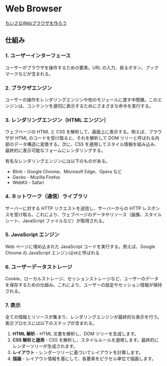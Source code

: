 # Web Browser

[ちいさなWebブラウザを作ろう](https://browserbook.shift-js.info)

## 仕組み

### 1. ユーザーインターフェース

ユーザーがブラウザを操作するための要素。URL の入力、戻るボタン、ブックマークなどが含まれる。

### 2. ブラウザエンジン

ユーザーの操作をレンダリングエンジンや他のモジュールに渡す中間層。このエンジンは、コンテンツを適切に表示するためにさまざまな命令を実行する。

### 3. レンダリングエンジン（HTML エンジン）

ウェブページの HTML と CSS を解析して、画面上に表示する。例えば、ブラウザが HTML のコードを受け取ると、それを解析して DOM ツリーと呼ばれる内部のデータ構造に変換する。次に、CSS を適用してスタイル情報を組み込み、最終的に表示可能なフォームにレンダリングする。

有名なレンダリングエンジンには以下のものがある。

- Blink - Google Chrome、Microsoft Edge、Opera など
- Gecko - Mozilla Firefox
- WebKit - Safari

### 4. ネットワーク（通信）ライブラリ

サーバーに対する HTTP リクエストを送信し、サーバーからの HTTP レスポンスを受け取る。これにより、ウェブページのデータやリソース（画像、スタイルシート、JavaScript ファイルなど）が取得される。

### 5. JavaScript エンジン

Web ページに埋め込まれた JavaScript コードを実行する。例えば、Google Chrome の JavaScript エンジンは`V8`と呼ばれる

### 6. ユーザーデータストレージ

Cookie、ローカルストレージ、セッションストレージなど、ユーザーのデータを保存するための仕組み。これにより、ユーザーの設定やセッション情報が保持される。

### 7. 表示

全ての情報とリソースが集まり、レンダリングエンジンが最終的な表示を行う。表示プロセスには以下のステップが含まれる。

1. **HTML 解析** - HTML 文書を解析し、DOM ツリーを生成します。
2. **CSS 解析と適用** - CSS を解析し、スタイルルールを適用します。最終的にレンダーツリーが生成されます。
3. **レイアウト** - レンダーツリーに基づいてレイアウトを計算します。
4. **描画** - レイアウト情報を基にして、各要素をピクセル単位で描画します。
